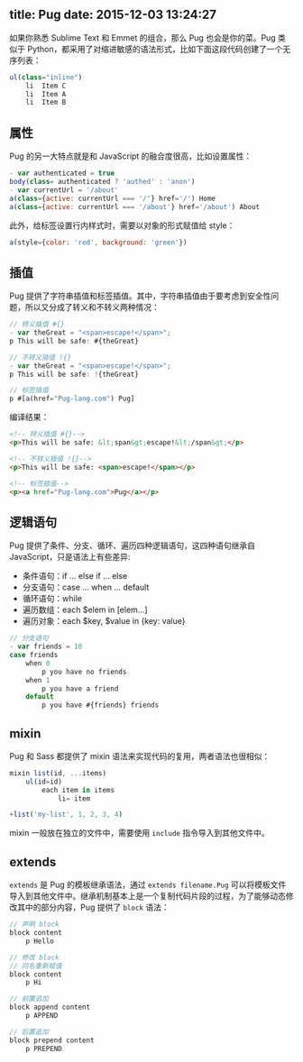 title: Pug
date: 2015-12-03 13:24:27
---

<div class="tip"
    由于商标版权问题，Jade 已经改名为了 Pug，详见 [issue](https://github.com/pugjs/jade/issues/2184)。
</div>

如果你熟悉 Sublime Text 和 Emmet 的组合，那么 Pug 也会是你的菜。Pug 类似于 Python，都采用了对缩进敏感的语法形式，比如下面这段代码创建了一个无序列表：

```javascript
ul(class="inline")
    li  Item C
    li  Item A
    li  Item B
```


<!-- more -->


## 属性

Pug 的另一大特点就是和 JavaScript 的融合度很高，比如设置属性：

```javascript
- var authenticated = true
body(class= authenticated ? 'authed' : 'anon')
- var currentUrl = '/about'
a(class={active: currentUrl === '/'} href='/') Home
a(class={active: currentUrl === '/about'} href='/about') About
```

此外，给标签设置行内样式时，需要以对象的形式赋值给 style：

```javascript
a(style={color: 'red', background: 'green'})
```

## 插值

Pug 提供了字符串插值和标签插值。其中，字符串插值由于要考虑到安全性问题，所以又分成了转义和不转义两种情况：

```javascript
// 转义插值 #{}
- var theGreat = "<span>escape!</span>";
p This will be safe: #{theGreat}

// 不转义插值 !{}
- var theGreat = "<span>escape!</span>";
p This will be safe: !{theGreat}

// 标签插值
p #[a(href="Pug-lang.com") Pug]
```

编译结果：

```html
<!-- 转义插值 #{}-->
<p>This will be safe: &lt;span&gt;escape!&lt;/span&gt;</p>

<!-- 不转义插值 !{}-->
<p>This will be safe: <span>escape!</span></p>

<!-- 标签插值-->
<p><a href="Pug-lang.com">Pug</a></p>
```

## 逻辑语句

Pug 提供了条件、分支、循环、遍历四种逻辑语句，这四种语句继承自 JavaScript，只是语法上有些差异:

- 条件语句：if ... else if ... else
- 分支语句：case ... when ... default
- 循环语句：while
- 遍历数组：each $elem in [elem...]
- 遍历对象：each $key, $value in {key: value}

```javascript
// 分支语句
- var friends = 10
case friends
    when 0
        p you have no friends
    when 1
        p you have a friend
    default
        p you have #{friends} friends
```

## mixin

Pug 和 Sass 都提供了 mixin 语法来实现代码的复用，两者语法也很相似：

```javascript
mixin list(id, ...items)
    ul(id=id)
        each item in items
            li= item

+list('my-list', 1, 2, 3, 4)
```

mixin 一般放在独立的文件中，需要使用 `include` 指令导入到其他文件中。

## extends

`extends` 是 Pug 的模板继承语法，通过 `extends filename.Pug` 可以将模板文件导入到其他文件中。继承机制基本上是一个复制代码片段的过程，为了能够动态修改其中的部分内容，Pug 提供了 `block` 语法：

```javascript
// 声明 block
block content
    p Hello

// 修改 block
// 同名重新赋值
block content
    p Hi

// 前置追加
block append content
    p APPEND

// 后置追加
block prepend content
    p PREPEND
```
